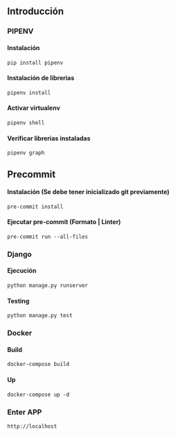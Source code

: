 ## Introducción

### PIPENV

#### **Instalación**

`pip install pipenv`

#### **Instalación de librerias**

`pipenv install`

#### **Activar virtualenv**

`pipenv shell`

#### **Verificar librerias instaladas**

`pipenv graph`

## Precommit

#### **Instalación (Se debe tener inicializado git previamente)**

`pre-commit install`

#### **Ejecutar pre-commit (Formato | Linter)**

`pre-commit run --all-files`

### Django

#### **Ejecución**

`python manage.py runserver`

#### **Testing**

`python manage.py test`

### Docker

#### **Build**

`docker-compose build`

#### **Up**

`docker-compose up -d`

### Enter APP

`http://localhost`
